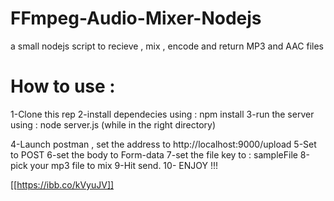 # FFmpeg-Audio-Mixer-Nodejs
a small nodejs script to recieve , mix , encode and return MP3 and AAC files

# How to use :
  1-Clone this rep
  2-install dependecies using : npm install
  3-run the server using : node server.js (while in the right directory)
  
  4-Launch postman , set the address to http://localhost:9000/upload
  5-Set to POST
  6-set the body to Form-data
  7-set the file key to : sampleFile
  8-pick your mp3 file to mix
  9-Hit send.
  10- ENJOY !!!
  
 [[https://ibb.co/kVyuJV]]
